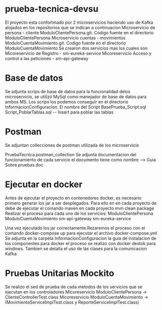 # prueba-tecnica-devsu

El proyecto esta confortmado por 2 microservicios haciendo uso de Kafka alojados en los repositorios que se indican a continuacion
Microservicio de persona - cliente ModuloClientePersona.git. Codigo fuente en el directorio ModuloClientePersona
Microservicio cuentas - movimientos ModuloCuentaMovimiento.git. Codigo fuente en el directorio ModuloCuentaMovimiento
Se crearon dos servicios mas los cuales son
Micoreservicio de Registro - sm-eureka-service
Micoreservicio Acceso y control a las peticiones - sm-api-gateway

# Base de datos
Se adjunta scrips de base de datos para la funcionalidad delos microservicio, se utilizó MySql como manejador de base de datos para ambos MS. Los scrips los podemos conseguir en el directorio InformacionConfiguracion.
El nombre del Script
BasePrueba_Script.sql
Script_PoblarTablas.sql -- Insert para poblar las tablas

# Postman
Se adjuntan collecciones de postman utilizada de los microservicio

PruebaTecnica.postman_collection
Se adjunta documentacion del funcionamiento de cada servicio el documento tiene como nombre -->  Guia Sobre pruebas.doc

# Ejecutar en docker
Antes de ejecutar el proyecto en contenedores docker, es necesario primero generar los jar a ser desplegados. Para ello en en cada proyecto de debe de ejecutar el comando maven en cada proyecto
mvn clean package 
Realizar el proceso para cada uno de los servicios:
 ModuloClientePersona
 ModuloCuentaMovimiento
 sm-api-gateway
 sm-eureka-service
 
Una vez ejecutado los jar correctamente.Rezaremos el proceso con el comando docker-compose up para ejecutar el archivo docker-compose.yml
Se adjunta en la carpeta InformacionConfiguracion la guia de instalacion de los componentes para docker el proceso se realizo con docker destok para windows.
Tambien se detalla el uso de las clases para la comunicacion Kafka 

# Pruebas Unitarias Mockito
Se realizo el sed de prueba de cada metodos de los servicios que se ejecutan en los controladores
Micoreservicio ModuloClientePersona -> ClienteControllerTest.class
Micoreservicio ModuloCuentaMovimiento -> (MovimientoServiceImplTest.class y ReporteServiceImplTest.class)






